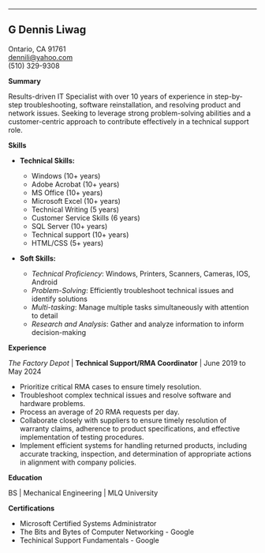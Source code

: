 <!-- data -->

---
## G Dennis Liwag ##
Ontario, CA 91761 \
dennili@yahoo.com\
(510) 329-9308

**Summary**

Results-driven IT Specialist with over 10 years of experience in step-by-step troubleshooting, software reinstallation, and resolving product and network issues. Seeking to leverage strong problem-solving abilities and a customer-centric approach to contribute effectively in a technical support role. 


**Skills**

* **Technical Skills:**
    * Windows (10+ years)
    * Adobe Acrobat (10+ years)
    * MS Office (10+ years)
    * Microsoft Excel (10+ years)
    * Technical Writing (5 years)
    * Customer Service Skills (6 years)
    * SQL Server (10+ years)
    * Technical support (10+ years)
    * HTML/CSS (5+ years)
      
* **Soft Skills:**
    * _Technical Proficiency_: Windows, Printers, Scanners, Cameras, IOS, Android
    * _Problem-Solving_: Efficiently troubleshoot technical issues and identify solutions
    * _Multi-tasking_: Manage multiple tasks simultaneously with attention to detail
    * _Research and Analysis_: Gather and analyze information to inform decision-making

**Experience**

_The Factory Depot_ | **Technical Support/RMA Coordinator** | June 2019 to May 2024
 
*    Prioritize critical RMA cases to ensure timely resolution.
*    Troubleshoot complex technical issues and resolve software and hardware problems.
*    Process an average of 20 RMA requests per day.
*    Collaborate closely with suppliers to ensure timely resolution of warranty claims, adherence to product specifications, and effective implementation of testing procedures.
*   Implement efficient systems for handling returned products, including accurate tracking, inspection, and determination of appropriate actions in alignment with company policies.

**Education**

BS | Mechanical Engineering | MLQ University

**Certifications**

* Microsoft Certified Systems Administrator 
* The Bits and Bytes of Computer Networking - Google
* Techinical Support Fundamentals - Google




